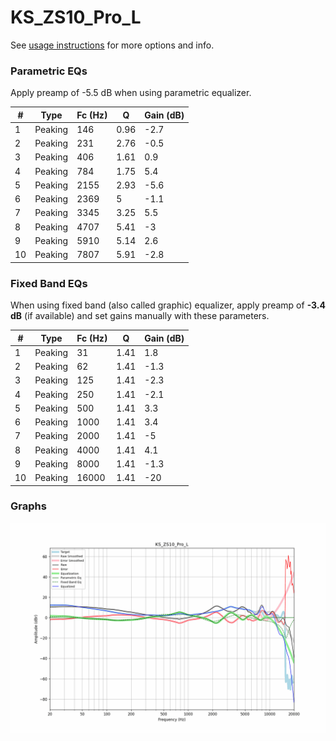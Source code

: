 # KS_ZS10_Pro_L
See [usage instructions](https://github.com/jaakkopasanen/AutoEq#usage) for more options and info.

### Parametric EQs
Apply preamp of -5.5 dB when using parametric equalizer.

|   # | Type    |   Fc (Hz) |    Q |   Gain (dB) |
|-----|---------|-----------|------|-------------|
|   1 | Peaking |       146 | 0.96 |        -2.7 |
|   2 | Peaking |       231 | 2.76 |        -0.5 |
|   3 | Peaking |       406 | 1.61 |         0.9 |
|   4 | Peaking |       784 | 1.75 |         5.4 |
|   5 | Peaking |      2155 | 2.93 |        -5.6 |
|   6 | Peaking |      2369 | 5    |        -1.1 |
|   7 | Peaking |      3345 | 3.25 |         5.5 |
|   8 | Peaking |      4707 | 5.41 |        -3   |
|   9 | Peaking |      5910 | 5.14 |         2.6 |
|  10 | Peaking |      7807 | 5.91 |        -2.8 |

### Fixed Band EQs
When using fixed band (also called graphic) equalizer, apply preamp of **-3.4 dB** (if available) and set gains manually with these parameters.

|   # | Type    |   Fc (Hz) |    Q |   Gain (dB) |
|-----|---------|-----------|------|-------------|
|   1 | Peaking |        31 | 1.41 |         1.8 |
|   2 | Peaking |        62 | 1.41 |        -1.3 |
|   3 | Peaking |       125 | 1.41 |        -2.3 |
|   4 | Peaking |       250 | 1.41 |        -2.1 |
|   5 | Peaking |       500 | 1.41 |         3.3 |
|   6 | Peaking |      1000 | 1.41 |         3.4 |
|   7 | Peaking |      2000 | 1.41 |        -5   |
|   8 | Peaking |      4000 | 1.41 |         4.1 |
|   9 | Peaking |      8000 | 1.41 |        -1.3 |
|  10 | Peaking |     16000 | 1.41 |       -20   |

### Graphs
![](./KS_ZS10_Pro_L.png)
